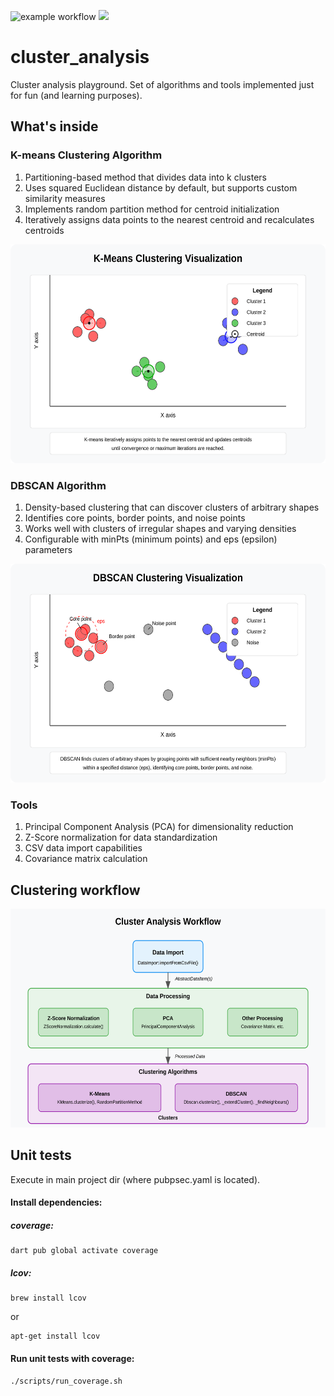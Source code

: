 ![example workflow](https://github.com/szysz3/cluster_analysis/actions/workflows/dart.yml/badge.svg)
[<img src="https://szysz3.github.io/cluster_analysis/badge_linecoverage.svg">](https://szysz3.github.io/cluster_analysis/)
# cluster_analysis
Cluster analysis playground. Set of algorithms and tools implemented just for fun (and learning purposes).

## What's inside

### K-means Clustering Algorithm

1. Partitioning-based method that divides data into k clusters
2. Uses squared Euclidean distance by default, but supports custom similarity measures
3. Implements random partition method for centroid initialization
4. Iteratively assigns data points to the nearest centroid and recalculates centroids

<img src="./k-means.svg" height="350">

### DBSCAN Algorithm

1. Density-based clustering that can discover clusters of arbitrary shapes
2. Identifies core points, border points, and noise points
3. Works well with clusters of irregular shapes and varying densities
4. Configurable with minPts (minimum points) and eps (epsilon) parameters

<img src="./dbscan.svg" height="350">

### Tools

1. Principal Component Analysis (PCA) for dimensionality reduction
2. Z-Score normalization for data standardization
3. CSV data import capabilities
4. Covariance matrix calculation

## Clustering workflow

<img src="./clustering_workflow.svg" height="350">

## Unit tests

Execute in main project dir (where pubpsec.yaml is located).

#### Install dependencies:

##### coverage:

```
dart pub global activate coverage
```

##### lcov:

```
brew install lcov
```
or
```
apt-get install lcov
```

#### Run unit tests with coverage:

```
./scripts/run_coverage.sh 
```
